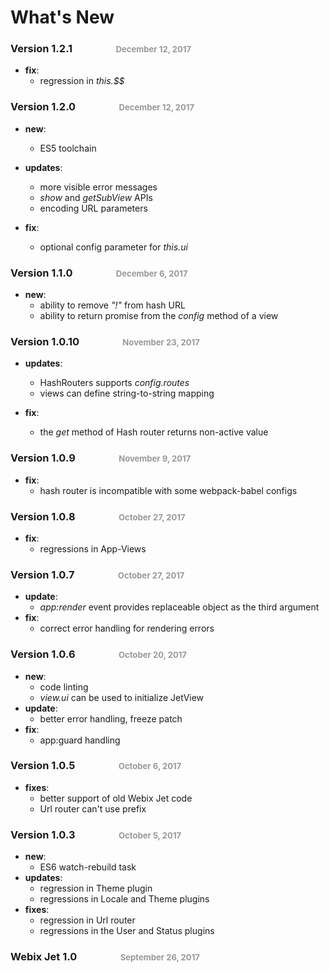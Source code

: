 <style>
.date{
    color:#999;
    font-size:80%;
    padding-left:5em;
}
</style>

# What's New

### Version 1.2.1 <span class="date">December 12, 2017</span>

- **fix**:
    - regression in *this.$$*

### Version 1.2.0 <span class="date">December 12, 2017</span>

- **new**:
    - ES5 toolchain

- **updates**:
    - more visible error messages
    - *show* and *getSubView* APIs
    - encoding URL parameters

- **fix**:
    - optional config parameter for *this.ui*

### Version 1.1.0 <span class="date">December 6, 2017</span>

- **new**:
    - ability to remove *"!"* from hash URL
    - ability to return promise from the *config* method of a view

### Version 1.0.10 <span class="date">November 23, 2017</span>

- **updates**:
    - HashRouters supports *config.routes*
    - views can define string-to-string mapping

- **fix**:
    - the *get* method of Hash router returns non-active value

### Version 1.0.9 <span class="date">November 9, 2017</span>

- **fix**:
    - hash router is incompatible with some webpack-babel configs

### Version 1.0.8 <span class="date">October 27, 2017</span>

- **fix**:
    - regressions in App-Views

### Version 1.0.7 <span class="date">October 27, 2017</span>

- **update**:
    - *app:render* event provides replaceable object as the third argument
- **fix**:
    - correct error handling for rendering errors

### Version 1.0.6 <span class="date">October 20, 2017</span>

- **new**:
    - code linting
    - *view.ui* can be used to initialize JetView
- **update**:
    - better error handling, freeze patch
- **fix**:
    - app:guard handling

### Version 1.0.5 <span class="date">October 6, 2017</span>

- **fixes**:
    - better support of old Webix Jet code
    - Url router can't use prefix

### Version 1.0.3 <span class="date">October 5, 2017</span>

- **new**:
    - ES6 watch-rebuild task
- **updates**:
    - regression in Theme plugin
    - regressions in Locale and Theme plugins
- **fixes**:
    - regression in Url router
    - regressions in the User and Status plugins

### Webix Jet 1.0 <span class="date">September 26, 2017</span>